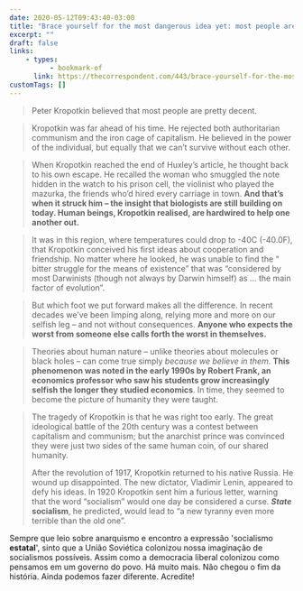 ```yaml
---
date: 2020-05-12T09:43:40-03:00
title: "Brace yourself for the most dangerous idea yet: most people are pretty decent"
excerpt: ""
draft: false
links:
    - types:
          - bookmark-of
      link: https://thecorrespondent.com/443/brace-yourself-for-the-most-dangerous-idea-yet-most-people-are-pretty-decent/58612083398-55f77a22
customTags: []
---
```


> Peter Kropotkin believed that most people are pretty decent.

> Kropotkin was far ahead of his time. He rejected both authoritarian communism and the iron cage of capitalism. He believed in the power of the individual, but equally that we can’t survive without each other.

> When Kropotkin reached the end of Huxley’s article, he thought back to his own escape. He recalled the woman who smuggled the note hidden in the watch to his prison cell, the violinist who played the mazurka, the friends who’d hired every carriage in town. **And that’s when it struck him – the insight that biologists are still building on today. Human beings, Kropotkin realised, are hardwired to help one another out.**

> It was in this region, where temperatures could drop to -40C (-40.0F), that Kropotkin conceived his first ideas about cooperation and friendship. No matter where he looked, he was unable to find the “ bitter struggle for the means of existence” that was “considered by most Darwinists (though not always by Darwin himself) as … the main factor of evolution”.

> But which foot we put forward makes all the difference. In recent decades we’ve been limping along, relying more and more on our selfish leg – and not without consequences. **Anyone who expects the worst from someone else calls forth the worst in themselves.**

> Theories about human nature – unlike theories about molecules or black holes – can come true simply _because we believe in them_. **This phenomenon was noted in the early 1990s by Robert Frank, an economics professor who saw his students grow increasingly selfish the longer they studied economics**. In time, they seemed to become the picture of humanity they were taught.

> The tragedy of Kropotkin is that he was right too early. The great ideological battle of the 20th century was a contest between capitalism and communism; but the anarchist prince was convinced they were just two sides of the same human coin, of our shared humanity.
>
> After the revolution of 1917, Kropotkin returned to his native Russia. He wound up disappointed. The new dictator, Vladimir Lenin, appeared to defy his ideas. In 1920 Kropotkin sent him a furious letter, warning that the word “socialism” would one day be considered a curse. **_State_ socialism**, he predicted, would lead to “a new tyranny even more terrible than the old one”.

Sempre que leio sobre anarquismo e encontro a expressão 'socialismo **estatal**', sinto que a União Soviética colonizou nossa imaginação de socialismos possíveis. Assim como a democracia liberal colonizou como pensamos em um governo do povo. Há muito mais. Não chegou o fim da história. Ainda podemos fazer diferente. Acredite!
